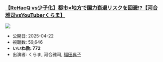 ### [【ReHacQ vs少子化】都市×地方で国力衰退リスクを回避!?【河合雅司vsYouTuberくらま】](https://www.youtube.com/watch?v=uk3W4OR2KWM)
[![](https://img.youtube.com/vi/uk3W4OR2KWM/sddefault.jpg)](https://www.youtube.com/watch?v=uk3W4OR2KWM)
-   公開日: 2025-04-22
-   視聴数: 59,646
-   **いいね数: 772**
-   出演者: くらま, 河合雅司, [福田典子](/rehacq_fan/people/福田典子 "wikilink")
